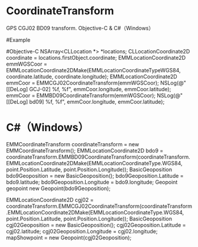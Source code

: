 # CoordinateTransform
GPS  CGJ02 BD09 transform. Objective-C &amp; C#（Windows）


#Example

#Objective-C 
NSArray<CLLocation *> *locations;
CLLocationCoordinate2D coordinate = locations.firstObject.coordinate;
EMMLocationCoordinate2D emmWGSCoor = EMMLocationCoordinate2DMake(EMMLocationCoordinateTypeWGS84, coordinate.latitude, coordinate.longitude);
EMMLocationCoordinate2D emmCoor = EMMCGJ02CoordinateTransform(emmWGSCoor);
NSLog(@"[[DeLog] GCJ-02] %f, %f", emmCoor.longitude, emmCoor.latitude);
emmCoor = EMMBD09CoordinateTransform(emmWGSCoor);
NSLog(@"[[DeLog] bd09] %f, %f", emmCoor.longitude, emmCoor.latitude);
    
    

# C#（Windows）
EMMCoordinateTransform coordinateTransform = new EMMCoordinateTransform();
EMMLocationCoordinate2D bdo9 = coordinateTransform.EMMBD09CoordinateTransform(coordinateTransform.EMMLocationCoordinate2DMake(EMMLocationCoordinateType.WGS84, point.Position.Latitude, point.Position.Longitude));
BasicGeoposition bdo9Geoposition = new BasicGeoposition();
bdo9Geoposition.Latitude = bdo9.latitude;
bdo9Geoposition.Longitude = bdo9.longitude;
Geopoint geopoint new Geopoint(bdo9Geoposition);

EMMLocationCoordinate2D cgj02 = coordinateTransform.EMMCGJ02CoordinateTransform(coordinateTransform.EMMLocationCoordinate2DMake(EMMLocationCoordinateType.WGS84, point.Position.Latitude, point.Position.Longitude));
BasicGeoposition cgj02Geoposition = new BasicGeoposition();
cgj02Geoposition.Latitude = cgj02.latitude;
cgj02Geoposition.Longitude = cgj02.longitude;
mapShowpoint = new Geopoint(cgj02Geoposition);
